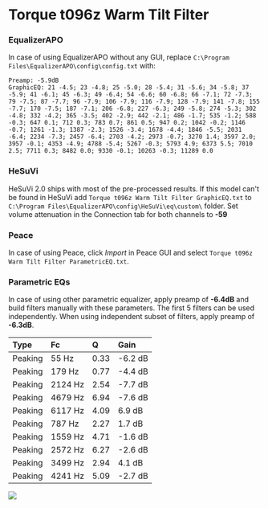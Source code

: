 # Torque t096z Warm Tilt Filter

### EqualizerAPO
In case of using EqualizerAPO without any GUI, replace `C:\Program Files\EqualizerAPO\config\config.txt`
with:
```
Preamp: -5.9dB
GraphicEQ: 21 -4.5; 23 -4.8; 25 -5.0; 28 -5.4; 31 -5.6; 34 -5.8; 37 -5.9; 41 -6.1; 45 -6.3; 49 -6.4; 54 -6.6; 60 -6.8; 66 -7.1; 72 -7.3; 79 -7.5; 87 -7.7; 96 -7.9; 106 -7.9; 116 -7.9; 128 -7.9; 141 -7.8; 155 -7.7; 170 -7.5; 187 -7.1; 206 -6.8; 227 -6.3; 249 -5.8; 274 -5.3; 302 -4.8; 332 -4.2; 365 -3.5; 402 -2.9; 442 -2.1; 486 -1.7; 535 -1.2; 588 -0.3; 647 0.1; 712 0.3; 783 0.7; 861 0.5; 947 0.2; 1042 -0.2; 1146 -0.7; 1261 -1.3; 1387 -2.3; 1526 -3.4; 1678 -4.4; 1846 -5.5; 2031 -6.4; 2234 -7.3; 2457 -6.4; 2703 -4.2; 2973 -0.7; 3270 1.4; 3597 2.0; 3957 -0.1; 4353 -4.9; 4788 -5.4; 5267 -0.3; 5793 4.9; 6373 5.5; 7010 2.5; 7711 0.3; 8482 0.0; 9330 -0.1; 10263 -0.3; 11289 0.0
```

### HeSuVi
HeSuVi 2.0 ships with most of the pre-processed results. If this model can't be found in HeSuVi add
`Torque t096z Warm Tilt Filter GraphicEQ.txt` to `C:\Program Files\EqualizerAPO\config\HeSuVi\eq\custom\` folder.
Set volume attenuation in the Connection tab for both channels to **-59**

### Peace
In case of using Peace, click *Import* in Peace GUI and select `Torque t096z Warm Tilt Filter ParametricEQ.txt`.

### Parametric EQs
In case of using other parametric equalizer, apply preamp of **-6.4dB** and build filters manually
with these parameters. The first 5 filters can be used independently.
When using independent subset of filters, apply preamp of **-6.3dB**.

| Type    | Fc      |    Q | Gain    |
|:--------|:--------|:-----|:--------|
| Peaking | 55 Hz   | 0.33 | -6.2 dB |
| Peaking | 179 Hz  | 0.77 | -4.4 dB |
| Peaking | 2124 Hz | 2.54 | -7.7 dB |
| Peaking | 4679 Hz | 6.94 | -7.6 dB |
| Peaking | 6117 Hz | 4.09 | 6.9 dB  |
| Peaking | 787 Hz  | 2.27 | 1.7 dB  |
| Peaking | 1559 Hz | 4.71 | -1.6 dB |
| Peaking | 2572 Hz | 6.27 | -2.6 dB |
| Peaking | 3499 Hz | 2.94 | 4.1 dB  |
| Peaking | 4241 Hz | 5.09 | -2.7 dB |

![](https://raw.githubusercontent.com/jaakkopasanen/AutoEq/master/results/innerfidelity/sbaf-serious/Torque%20t096z%20Warm%20Tilt%20Filter/Torque%20t096z%20Warm%20Tilt%20Filter.png)